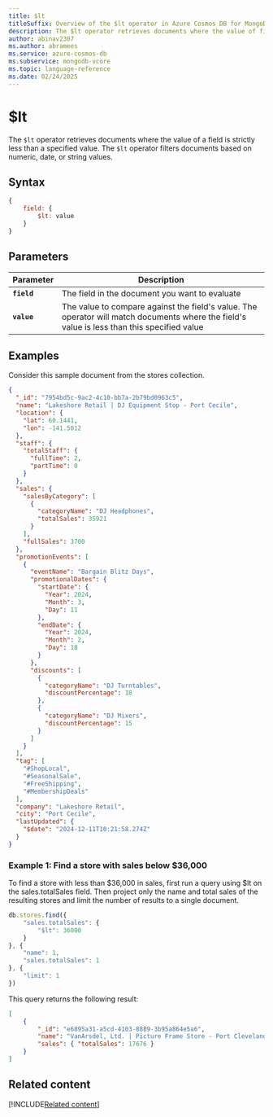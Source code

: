 ```yaml
---
title: $lt
titleSuffix: Overview of the $lt operator in Azure Cosmos DB for MongoDB (vCore)
description: The $lt operator retrieves documents where the value of field is less than a specified value
author: abinav2307
ms.author: abramees
ms.service: azure-cosmos-db
ms.subservice: mongodb-vcore
ms.topic: language-reference
ms.date: 02/24/2025
---
```


# $lt

The `$lt` operator retrieves documents where the value of a field is strictly less than a specified value. The `$lt` operator filters documents based on numeric, date, or string values.

## Syntax

```javascript
{
    field: {
        $lt: value
    }
}
```

## Parameters

| Parameter | Description |
| --- | --- |
| **`field`** | The field in the document you want to evaluate|
| **`value`** | The value to compare against the field's value. The operator will match documents where the field's value is less than this specified value|

## Examples

Consider this sample document from the stores collection.

```json
{
  "_id": "7954bd5c-9ac2-4c10-bb7a-2b79bd0963c5",
  "name": "Lakeshore Retail | DJ Equipment Stop - Port Cecile",
  "location": {
    "lat": 60.1441,
    "lon": -141.5012
  },
  "staff": {
    "totalStaff": {
      "fullTime": 2,
      "partTime": 0
    }
  },
  "sales": {
    "salesByCategory": [
      {
        "categoryName": "DJ Headphones",
        "totalSales": 35921
      }
    ],
    "fullSales": 3700
  },
  "promotionEvents": [
    {
      "eventName": "Bargain Blitz Days",
      "promotionalDates": {
        "startDate": {
          "Year": 2024,
          "Month": 3,
          "Day": 11
        },
        "endDate": {
          "Year": 2024,
          "Month": 2,
          "Day": 18
        }
      },
      "discounts": [
        {
          "categoryName": "DJ Turntables",
          "discountPercentage": 18
        },
        {
          "categoryName": "DJ Mixers",
          "discountPercentage": 15
        }
      ]
    }
  ],
  "tag": [
    "#ShopLocal",
    "#SeasonalSale",
    "#FreeShipping",
    "#MembershipDeals"
  ],
  "company": "Lakeshore Retail",
  "city": "Port Cecile",
  "lastUpdated": {
    "$date": "2024-12-11T10:21:58.274Z"
  }
}
```

### Example 1: Find a store with sales below $36,000

To find a store with less than $36,000 in sales, first run a query using $lt on the sales.totalSales field. Then project only the name and total sales of the resulting stores and limit the number of results to a single document.

```javascript
db.stores.find({
    "sales.totalSales": {
        "$lt": 36000
    }
}, {
    "name": 1,
    "sales.totalSales": 1
}, {
    "limit": 1
})
```

This query returns the following result:

```json
[
    {
        "_id": "e6895a31-a5cd-4103-8889-3b95a864e5a6",
        "name": "VanArsdel, Ltd. | Picture Frame Store - Port Clevelandton",
        "sales": { "totalSales": 17676 }
    }
]
```

## Related content

[!INCLUDE[Related content](../includes/related-content.md)]
